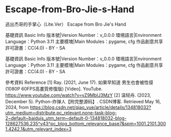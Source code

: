 # Escape-from-Bro-Jie-s-Hand
逃出杰哥的手掌心（Lite.Ver） Escape from Bro Jie's Hand

基礎資訊  Basic Info
版本號|Version Number：v_0.0.0
環境語言|Environment Language：Python 3.11
主要模塊|Main Modules：pygame, cfg
作品創意共享許可證書：CC(4.0) - BY - SA

基礎資訊  Basic Info
版本號|Version Number：v_0.0.0
環境語言|Environment Language：Python 3.11
主要模塊|Main Modules：pygame, cfg
作品創意共享許可證書：CC(4.0) - BY - SA

參考資料  Reference
[1] Ray. (2021, June 17). 如果早知道 男生也會被性侵 (1080P 60FPS高畫質修復版) [Video]. YouTube. https://www.youtube.com/watch?v=vZ9MbIJ3MzY 
[2] 温轻舟. (2023, December 5). Python-炸弹人【附完整源码】. CSDN博客. Retrieved May 16, 2024, from https://blog.csdn.net/qiao_yue/article/details/134818032?utm_medium=distribute.pc_relevant.none-task-blog-2~default~baidujs_utm_term~default-0-134818032-blog-128627536.235^v43^pc_blog_bottom_relevance_base7&spm=1001.2101.3001.4242.1&utm_relevant_index=3
